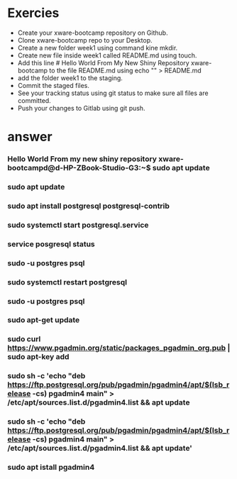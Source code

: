 # Exercies 
* Create your xware-bootcamp repository on Github.
* Clone xware-bootcamp repo to your Desktop.
* Create a new folder week1 using command kine mkdir.
* Create new file inside week1 called README.md using touch.
* Add this line # Hello World From My New Shiny Repository xware-bootcamp to the file README.md using echo "" > README.md
* add the folder week1 to the staging.
* Commit the staged files.
* See your tracking status using git status to make sure all files are committed.
* Push your changes to Gitlab using git push.
# answer

### Hello World From my new shiny repository xware-bootcampd@d-HP-ZBook-Studio-G3:~$ sudo apt update
### sudo apt update
### sudo apt install postgresql postgresql-contrib
### sudo systemctl start postgresql.service
### service posgresql status
### sudo -u postgres psql
### sudo systemctl restart postgresql 
### sudo -u postgres psql
### sudo apt-get update
### sudo curl https://www.pgadmin.org/static/packages_pgadmin_org.pub | sudo apt-key add
### sudo sh -c 'echo "deb https://ftp.postgresql.org/pub/pgadmin/pgadmin4/apt/$(lsb_release -cs) pgadmin4 main" > /etc/apt/sources.list.d/pgadmin4.list && apt update
### sudo sh -c 'echo "deb https://ftp.postgresql.org/pub/pgadmin/pgadmin4/apt/$(lsb_release -cs) pgadmin4 main" > /etc/apt/sources.list.d/pgadmin4.list && apt update'
### sudo apt istall pgadmin4

